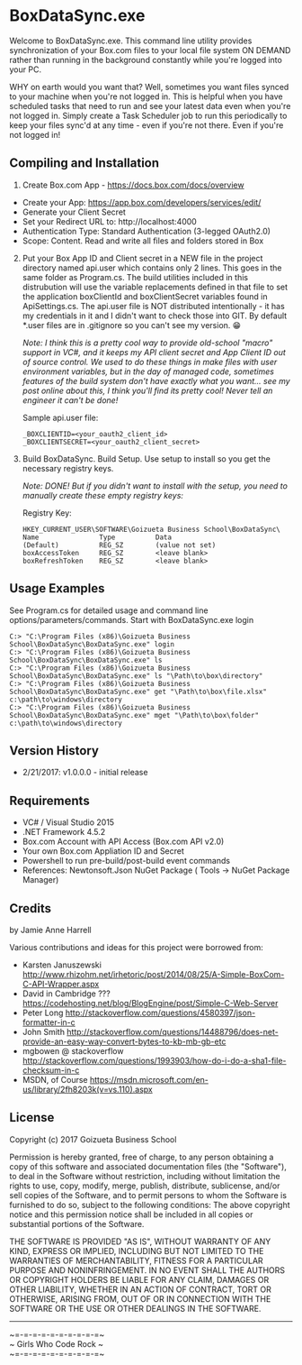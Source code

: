# BoxDataSync.exe

Welcome to BoxDataSync.exe. This command line utility provides synchronization
of your Box.com files to your local file system ON DEMAND rather than running in
the background constantly while you're logged into your PC.

WHY on earth would you want that? Well, sometimes you want files synced to your
machine when you're not logged in. This is helpful when you have scheduled tasks
that need to run and see your latest data even when you're not logged in. Simply
create a Task Scheduler job to run this periodically to keep your files sync'd
at any time - even if you're not there. Even if you're not logged in!

## Compiling and Installation
1. Create Box.com App - https://docs.box.com/docs/overview
  - Create your App: https://app.box.com/developers/services/edit/
  - Generate your Client Secret
  - Set your Redirect URL to: http://localhost:4000
  - Authentication Type: Standard Authentication (3-legged OAuth2.0)
  - Scope: Content. Read and write all files and folders stored in Box
2. Put your Box App ID and Client secret in a NEW file in the project directory named api.user which contains only 2 lines. This goes in the same folder as Program.cs. The build utilities included in this distrubution will use the variable replacements defined in that file to set the application boxClientId and boxClientSecret variables found in ApiSettings.cs. The api.user file is NOT distributed intentionally - it has my credentials in it and I didn't want to check those into GIT. By default *.user files are in .gitignore so you can't see my version. :grin:

   *Note: I think this is a pretty cool way to provide old-school "macro" support in VC#, and it keeps my API client  secret and  App Client ID out of source control. We used to do these things in make files with user environment  variables, but in the day of managed code, sometimes features of the build system don't have exactly what you want...  see my post online about this, I think you'll find its pretty cool! Never tell an engineer it can't be done!*
 
   Sample api.user file:
   ```
   _BOXCLIENTID=<your_oauth2_client_id>
   _BOXCLIENTSECRET=<your_oauth2_client_secret>
   ```

3. Build BoxDataSync. Build Setup. Use setup to install so you get the necessary registry keys. 
   
   *Note: DONE! But if you didn't want to install with the setup, you need to manually create these empty registry keys:*
 
   Registry Key:
   ```
   HKEY_CURRENT_USER\SOFTWARE\Goizueta Business School\BoxDataSync\
   Name               Type          Data
   (Default)          REG_SZ        (value not set)
   boxAccessToken     REG_SZ        <leave blank>
   boxRefreshToken    REG_SZ        <leave blank>
   ```

## Usage Examples
See Program.cs for detailed usage and command line options/parameters/commands. Start with BoxDataSync.exe login
```
C:> "C:\Program Files (x86)\Goizueta Business School\BoxDataSync\BoxDataSync.exe" login
C:> "C:\Program Files (x86)\Goizueta Business School\BoxDataSync\BoxDataSync.exe" ls
C:> "C:\Program Files (x86)\Goizueta Business School\BoxDataSync\BoxDataSync.exe" ls "\Path\to\box\directory"
C:> "C:\Program Files (x86)\Goizueta Business School\BoxDataSync\BoxDataSync.exe" get "\Path\to\box\file.xlsx" c:\path\to\windows\directory
C:> "C:\Program Files (x86)\Goizueta Business School\BoxDataSync\BoxDataSync.exe" mget "\Path\to\box\folder" c:\path\to\windows\directory
```

## Version History
- 2/21/2017: v1.0.0.0 - initial release

## Requirements
- VC# / Visual Studio 2015
- .NET Framework 4.5.2
- Box.com Account with API Access (Box.com API v2.0)
- Your own Box.com Appliation ID and Secret
- Powershell to run pre-build/post-build event commands
- References: Newtonsoft.Json NuGet Package ( Tools -> NuGet Package Manager)

## Credits
by Jamie Anne Harrell

Various contributions and ideas for this project were borrowed from:
- Karsten Januszewski     http://www.rhizohm.net/irhetoric/post/2014/08/25/A-Simple-BoxCom-C-API-Wrapper.aspx 
- David in Cambridge ???  https://codehosting.net/blog/BlogEngine/post/Simple-C-Web-Server
- Peter Long              http://stackoverflow.com/questions/4580397/json-formatter-in-c
- John Smith              http://stackoverflow.com/questions/14488796/does-net-provide-an-easy-way-convert-bytes-to-kb-mb-gb-etc
- mgbowen @ stackoverflow http://stackoverflow.com/questions/1993903/how-do-i-do-a-sha1-file-checksum-in-c
- MSDN, of Course         https://msdn.microsoft.com/en-us/library/2fh8203k(v=vs.110).aspx

## License
Copyright (c) 2017 Goizueta Business School

Permission is hereby granted, free of charge, to any person obtaining a copy of this software and associated documentation files (the "Software"), to deal in the Software without restriction, including without limitation the rights to use, copy, modify, merge, publish, distribute, sublicense, and/or sell copies of the Software, and to permit persons to whom the Software is furnished to do so, subject to the following conditions:
The above copyright notice and this permission notice shall be included in all copies or substantial portions of the Software.

THE SOFTWARE IS PROVIDED "AS IS", WITHOUT WARRANTY OF ANY KIND, EXPRESS OR IMPLIED, INCLUDING BUT NOT LIMITED TO THE WARRANTIES OF MERCHANTABILITY, FITNESS FOR A PARTICULAR PURPOSE AND NONINFRINGEMENT. IN NO EVENT SHALL THE AUTHORS OR COPYRIGHT HOLDERS BE LIABLE FOR ANY CLAIM, DAMAGES OR OTHER LIABILITY, WHETHER IN AN ACTION OF CONTRACT, TORT OR OTHERWISE, ARISING FROM, OUT OF OR IN CONNECTION WITH THE SOFTWARE OR THE USE OR OTHER DEALINGS IN THE SOFTWARE.

<hr>

 ~=-=-=-=-=-=-=-=-=-=~  
~ Girls Who Code Rock ~  
 ~=-=-=-=-=-=-=-=-=-=~

